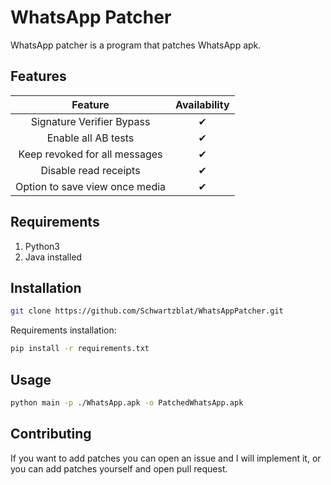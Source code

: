 # WhatsApp Patcher

WhatsApp patcher is a program that patches WhatsApp apk.

## Features
|            Feature             | Availability |
|:------------------------------:|:------------:|
|   Signature Verifier Bypass    |      ✔       |
|      Enable all AB tests       |      ✔       |
| Keep revoked for all messages  |      ✔       |
|     Disable read receipts      |      ✔       |
| Option to save view once media |      ✔       |

## Requirements
1. Python3
2. Java installed

## Installation

```bash
git clone https://github.com/Schwartzblat/WhatsAppPatcher.git
```
Requirements installation:
```bash
pip install -r requirements.txt
```
## Usage

```bash
python main -p ./WhatsApp.apk -o PatchedWhatsApp.apk
```

## Contributing

If you want to add patches you can open an issue and I will implement it, or you can add patches yourself and open pull request.